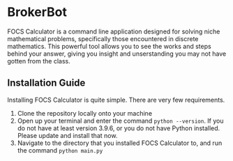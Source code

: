 # BrokerBot
FOCS Calculator is a command line application designed for solving niche mathematical problems, specifically those encountered in discrete mathematics. This powerful tool allows you to see the works and steps behind your answer, giving you insight and unserstanding you may not have gotten from the class.
## Installation Guide
Installing FOCS Calculator is quite simple. There are very few requirements.

1. Clone the repository locally onto your machine
2. Open up your terminal and enter the command `python --version`. If you do not have at least version 3.9.6, or you do not have Python installed. Please update and install that now.
3. Navigate to the directory that you installed FOCS Calculator to, and run the command `python main.py`
